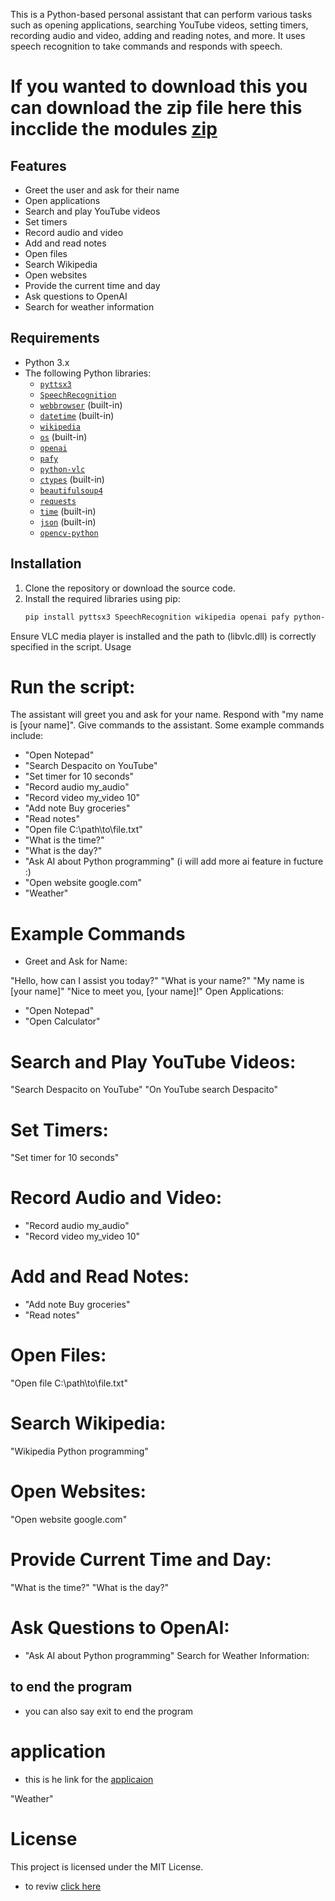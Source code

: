 This is a Python-based personal assistant that can perform various tasks such as opening applications, searching YouTube videos, setting timers, recording audio and video, adding and reading notes, and more. It uses speech recognition to take commands and responds with speech.
# If you wanted to download this you can download the zip file here this incclide the modules [zip](https://drive.google.com/file/d/1MdArWlmeX5yR7bwpu6hTCLeMsQx6bdPR/view?usp=sharing)

## Features

- Greet the user and ask for their name
- Open applications
- Search and play YouTube videos
- Set timers
- Record audio and video
- Add and read notes
- Open files
- Search Wikipedia
- Open websites
- Provide the current time and day
- Ask questions to OpenAI
- Search for weather information

## Requirements

- Python 3.x
- The following Python libraries:
  - [`pyttsx3`](https://pypi.org/project/pyttsx3/)
  - [`SpeechRecognition`](https://pypi.org/project/SpeechRecognition/)
  - [`webbrowser`](https://docs.python.org/3/library/webbrowser.html) (built-in)
  - [`datetime`](https://docs.python.org/3/library/datetime.html) (built-in)
  - [`wikipedia`](https://pypi.org/project/wikipedia/)
  - [`os`](https://docs.python.org/3/library/os.html) (built-in)
  - [`openai`](https://pypi.org/project/openai/)
  - [`pafy`](https://pypi.org/project/pafy/)
  - [`python-vlc`](https://pypi.org/project/python-vlc/)
  - [`ctypes`](https://docs.python.org/3/library/ctypes.html) (built-in)
  - [`beautifulsoup4`](https://pypi.org/project/beautifulsoup4/)
  - [`requests`](https://pypi.org/project/requests/)
  - [`time`](https://docs.python.org/3/library/time.html) (built-in)
  - [`json`](https://docs.python.org/3/library/json.html) (built-in)
  - [`opencv-python`](https://pypi.org/project/opencv-python/)

## Installation

1. Clone the repository or download the source code.
2. Install the required libraries using pip:
   ```sh
   pip install pyttsx3 SpeechRecognition wikipedia openai pafy python-vlc beautifulsoup4 requests opencv-python
Ensure VLC media player is installed and the path to (libvlc.dll) is correctly specified in the script.
Usage
# Run the script:
The assistant will greet you and ask for your name. Respond with "my name is [your name]".
Give commands to the assistant. Some example commands include:
- "Open Notepad"
- "Search Despacito on YouTube"
- "Set timer for 10 seconds"
- "Record audio my_audio"
- "Record video my_video 10"
- "Add note Buy groceries"
- "Read notes"
- "Open file C:\path\to\file.txt"
- "What is the time?"
- "What is the day?"
- "Ask AI about Python programming" (i will add more ai feature in fucture :)
- "Open website google.com"
- "Weather"
# Example Commands
- Greet and Ask for Name:

"Hello, how can I assist you today?"
"What is your name?"
"My name is [your name]"
"Nice to meet you, [your name]!"
Open Applications:

- "Open Notepad"
- "Open Calculator"
# Search and Play YouTube Videos:

"Search Despacito on YouTube"
"On YouTube search Despacito"
# Set Timers:

"Set timer for 10 seconds"
# Record Audio and Video:

- "Record audio my_audio"
- "Record video my_video 10"
# Add and Read Notes:

- "Add note Buy groceries"
- "Read notes"
# Open Files:

"Open file C:\path\to\file.txt"
# Search Wikipedia:

"Wikipedia Python programming"
# Open Websites:

"Open website google.com"
# Provide Current Time and Day:

"What is the time?"
"What is the day?"
# Ask Questions to OpenAI:

- "Ask AI about Python programming"
Search for Weather Information:
## to end the program 
- you can also say exit to end the program
# application 
- this is he link for the [applicaion ](https://github.com/Sk16er/Basic_Voicecommand_tool.py/blob/main/main.exe)

"Weather"
# License
This project is licensed under the MIT License.
- to reviw [click here](https://github.com/Sk16er/Basic_Voicecommand_tool.py/blob/main/LICENSE)
